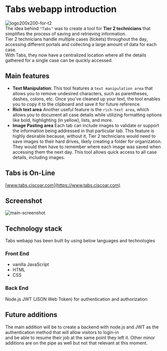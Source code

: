 # Tabs webapp introduction
![logo200x200-for-t2](https://github.com/user-attachments/assets/8b4137e3-3cc1-4d53-bd99-c3a092ffdc6e)<br>
The idea behind `"Tabs"` was to create a tool for **Tier 2 technicians** that simplifies the process of saving and retrieving information.<br>
Tier 2 technicians handle multiple cases (tickets) throughout the day, accessing different portals and collecting a large amount of data for each case.<br>
With Tabs, they now have a centralized location where all the details gathered for a single case can be quickly accessed.<br>
## Main features
* **Text Manipulation**:
This tool features a `text manipulation area` that allows you to remove undesired characters, such as parentheses, dashes, colons, etc. 
Once you've cleaned up your text, the tool enables you to copy it to the clipboard and save it for future reference.
* **Rich text area**
Another useful feature is the `rich-text area`, which allows you to document all case details while utilizing formatting options like bold, highlighting (in yellow), lists, and more.
* **Image Pasting area**
  Each tab can include images to validate or support the information being addressed in that particular tab. This feature is highly desirable because, without it,
  Tier 2 technicians would need to save images to their hard drives, likely creating a folder for organization. They would then have to remember
  where each image was saved when accessing them the next day. This tool allows quick access to all case details, including images.
## Tabs is On-Line
[www.tabs.ciscoar.com](https://www.tabs.ciscoar.com)
## Screenshot
![main-screenshot](https://github.com/user-attachments/assets/44b2c27a-4086-4c08-a274-43c1bd724bf1)
## Technology stack
Tabs webapp has been built by using below languages and technologies
### Front End
* vanilla JavaScript
* HTML
* CSS
### Back End
Node.js
JWT (JSON Web Token) for authentication and authorization
## Future additions
The main addition will be to create a backend with node.js and JWT as the authentication method that will allow visitors to login-in<br>
and be able to resume their job at the same point they left it.
Other minor additions are on the pipe as well but not that relevant at this moment.
